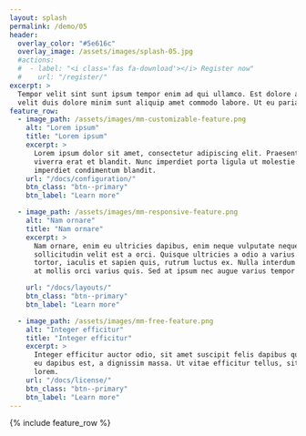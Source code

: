 ```yaml
---
layout: splash
permalink: /demo/05
header:
  overlay_color: "#5e616c"
  overlay_image: /assets/images/splash-05.jpg
  #actions:
  #  - label: "<i class='fas fa-download'></i> Register now"
  #    url: "/register/"
excerpt: >
  Tempor velit sint sunt ipsum tempor enim ad qui ullamco. Est dolore anim ad
  velit duis dolore minim sunt aliquip amet commodo labore. Ut eu pariatur aute
feature_row:
  - image_path: /assets/images/mm-customizable-feature.png
    alt: "Lorem ipsum"
    title: "Lorem ipsum"
    excerpt: >
      Lorem ipsum dolor sit amet, consectetur adipiscing elit. Praesent accumsan
      viverra erat et blandit. Nunc imperdiet porta ligula ut molestie. Pellentesque
      imperdiet condimentum blandit.
    url: "/docs/configuration/"
    btn_class: "btn--primary"
    btn_label: "Learn more"

  - image_path: /assets/images/mm-responsive-feature.png
    alt: "Nam ornare"
    title: "Nam ornare"
    excerpt: >
      Nam ornare, enim eu ultricies dapibus, enim neque vulputate neque, sit amet
      sollicitudin velit est a orci. Quisque ultricies a odio a varius. In ligula
      tortor, iaculis et sapien quis, rutrum luctus ex. Nulla interdum sagittis est,
      at mollis orci varius quis. Sed at ipsum nec augue varius tempor at id magna.

    url: "/docs/layouts/"
    btn_class: "btn--primary"
    btn_label: "Learn more"

  - image_path: /assets/images/mm-free-feature.png
    alt: "Integer efficitur"
    title: "Integer efficitur"
    excerpt: >
      Integer efficitur auctor odio, sit amet suscipit felis dapibus quis. Phasellus
      eu dapibus est, a dignissim massa. Ut vitae efficitur tellus, sit amet congue
      lorem.
    url: "/docs/license/"
    btn_class: "btn--primary"
    btn_label: "Learn more"
---
```


{% include feature_row %}
